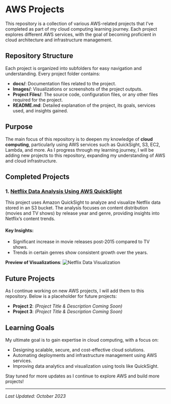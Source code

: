 # AWS Projects

This repository is a collection of various AWS-related projects that I’ve completed as part of my cloud computing learning journey. Each project explores different AWS services, with the goal of becoming proficient in cloud architecture and infrastructure management.

## Repository Structure

Each project is organized into subfolders for easy navigation and understanding. Every project folder contains:

- **docs/**: Documentation files related to the project.
- **Images/**: Visualizations or screenshots of the project outputs.
- **Project Files/**: The source code, configuration files, or any other files required for the project.
- **README.md**: Detailed explanation of the project, its goals, services used, and insights gained.

## Purpose

The main focus of this repository is to deepen my knowledge of **cloud computing**, particularly using AWS services such as QuickSight, S3, EC2, Lambda, and more. As I progress through my learning journey, I will be adding new projects to this repository, expanding my understanding of AWS and cloud infrastructure.

## Completed Projects

### 1. [Netflix Data Analysis Using AWS QuickSight](https://github.com/gabrielmazer/aws-projects/tree/main/1.%20Visualize%20data%20with%20Quicksight)
This project uses Amazon QuickSight to analyze and visualize Netflix data stored in an S3 bucket. The analysis focuses on content distribution (movies and TV shows) by release year and genre, providing insights into Netflix’s content trends.

#### Key Insights:
- Significant increase in movie releases post-2015 compared to TV shows.
- Trends in certain genres show consistent growth over the years.

**Preview of Visualizations**:
![Netflix Data Visualization](1.%20Visualize%20data%20with%20Quicksight/Images/sample-visualization.png)

## Future Projects

As I continue working on new AWS projects, I will add them to this repository. Below is a placeholder for future projects:

- **Project 2**: _(Project Title & Description Coming Soon)_
- **Project 3**: _(Project Title & Description Coming Soon)_

## Learning Goals

My ultimate goal is to gain expertise in cloud computing, with a focus on:
- Designing scalable, secure, and cost-effective cloud solutions.
- Automating deployments and infrastructure management using AWS services.
- Improving data analytics and visualization using tools like QuickSight.

Stay tuned for more updates as I continue to explore AWS and build more projects!

---

_Last Updated: October 2023_
